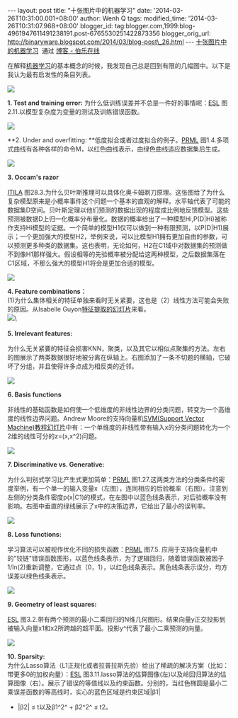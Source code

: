 --- layout: post title: "十张图片中的机器学习" date:
'2014-03-26T10:31:00.001+08:00' author: Wenh Q tags: modified\_time:
'2014-03-26T10:31:07.968+08:00' blogger\_id:
tag:blogger.com,1999:blog-4961947611491238191.post-6765530251422873356
blogger\_orig\_url:
http://binaryware.blogspot.com/2014/03/blog-post\_26.html ---
[十张图片中的机器学习](http://blog.jobbole.com/63748/)  通过 [博客 -
伯乐在线](http://blog.jobbole.com/)
<div dir="ltr"
style="color: #303030; font-size: 14px; line-height: 20px; margin-top: 15px;">

<div align="left">

在解释[机器学习](http://blog.jobbole.com/56256/ "机器学习的最佳入门学习资源")的基本概念的时候，我发现自己总是回到有限的几幅图中。以下是我认为最有启发性的条目列表。

</div>

<div align="left">

![](http://ww2.sinaimg.cn/mw690/7cc829d3gw1eeq3vqlhjmj20kl0eawfh.jpg)

</div>

<div align="left">

**1. Test and training
error:** 为什么低训练误差并不总是一件好的事情呢：[ESL](http://statweb.stanford.edu/~tibs/ElemStatLearn/) 图2.11.以模型复杂度为变量的测试及训练错误函数。

</div>

<div align="left">

![](http://ww3.sinaimg.cn/mw690/7cc829d3gw1eeq3vtdp6gj20mq0gpgn8.jpg)

</div>

<div align="left">

**2. Under and
overfitting: **低度拟合或者过度拟合的例子。[PRML](http://research.microsoft.com/en-us/um/people/cmbishop/prml/) 图1.4.多项式曲线有各种各样的命令M，以红色曲线表示，由绿色曲线适应数据集后生成。

</div>

<div align="left">

![](http://ww3.sinaimg.cn/mw690/7cc829d3gw1eeq3vx8ycmj20aa04ydfs.jpg)

</div>

<div align="left">

**3. Occam's razor**

</div>

<div align="left">

[ITILA](http://www.inference.phy.cam.ac.uk/itila/) 图28.3.为什么贝叶斯推理可以具体化奥卡姆剃刀原理。这张图给了为什么复杂模型原来是小概率事件这个问题一个基本的直观的解释。水平轴代表了可能的数据集D空间。贝叶斯定理以他们预测的数据出现的程度成比例地反馈模型。这些预测被数据D上归一化概率分布量化。数据的概率给出了一种模型Hi,P(D|Hi)被称作支持Hi模型的证据。一个简单的模型H1仅可以做到一种有限预测，以P(D|H1)展示；一个更加强大的模型H2，举例来说，可以比模型H1拥有更加自由的参数，可以预测更多种类的数据集。这也表明，无论如何，H2在C1域中对数据集的预测做不到像H1那样强大。假设相等的先验概率被分配给这两种模型，之后数据集落在C1区域，不那么强大的模型H1将会是更加合适的模型。

</div>

<div align="left">

![](http://ww1.sinaimg.cn/mw690/7cc829d3gw1eeq3w27h96j20bi0bdmy7.jpg)

</div>

**4. Feature combinations：**\
(1)为什么集体相关的特征单独来看时无关紧要，这也是（2）线性方法可能会失败的原因。从Isabelle
Guyon[特征提取的幻灯片](http://clopinet.com/isabelle/Projects/ETH/)来看。\
![](http://ww1.sinaimg.cn/mw690/7cc829d3gw1eeq3w463zij20ok07y74i.jpg)\
<div align="left">

**5. Irrelevant features:**

</div>

<div align="left">

为什么无关紧要的特征会损害KNN，聚类，以及其它以相似点聚集的方法。左右的图展示了两类数据很好地被分离在纵轴上。右图添加了一条不切题的横轴，它破坏了分组，并且使得许多点成为相反类的近邻。

</div>

<div align="left">

![](http://ww3.sinaimg.cn/mw690/7cc829d3gw1eeq3w69rvij20bv0cw74g.jpg)

</div>

<div align="left">

**6. Basis functions**

</div>

<div align="left">

非线性的基础函数是如何使一个低维度的非线性边界的分类问题，转变为一个高维度的线性边界问题。Andrew
Moore的支持向量机[SVM(Support Vector
Machine)教程幻灯片](http://www.autonlab.org/tutorials/svm.html)中有：一个单维度的非线性带有输入x的分类问题转化为一个2维的线性可分的z=(x,x\^2)问题。

</div>

<div align="left">

![](http://ww2.sinaimg.cn/mw690/7cc829d3gw1eeq3w8g1fjj20xv0fzabs.jpg)

</div>

<div align="left">

**7. Discriminative vs. Generative:**

</div>

<div align="left">

为什么判别式学习比产生式更加简单：[PRML](http://research.microsoft.com/en-us/um/people/cmbishop/prml/) 图1.27.这两类方法的分类条件的密度举例，有一个单一的输入变量x（左图），连同相应的后验概率（右图）。注意到左侧的分类条件密度p(x|C1)的模式，在左图中以蓝色线条表示，对后验概率没有影响。右图中垂直的绿线展示了x中的决策边界，它给出了最小的误判率。

</div>

<div align="left">

![](http://ww1.sinaimg.cn/mw690/7cc829d3gw1eeq3wbtnspj20g80cy0t7.jpg)

</div>

<div align="left">

**8. Loss functions:**

</div>

<div align="left">

学习算法可以被视作优化不同的损失函数：[PRML](http://research.microsoft.com/en-us/um/people/cmbishop/prml/) 图7.5.
应用于支持向量机中的"铰链"错误函数图形，以蓝色线条表示，为了逻辑回归，随着错误函数被因子1/ln(2)重新调整，它通过点（0，1），以红色线条表示。黑色线条表示误分，均方误差以绿色线条表示。

</div>

<div align="left">

![](http://ww3.sinaimg.cn/mw690/7cc829d3gw1eeq3wcbiatj20im0d80t6.jpg)

</div>

<div align="left">

**9. Geometry of least squares:**

</div>

<div align="left">

[ESL](http://statweb.stanford.edu/~tibs/ElemStatLearn/) 图3.2.带有两个预测的最小二乘回归的N维几何图形。结果向量y正交投影到被输入向量x1和x2所跨越的超平面。投影y\^代表了最小二乘预测的向量。

</div>

<div align="left">

![](http://ww3.sinaimg.cn/mw690/7cc829d3gw1eeq3wd48dfj20i70afaap.jpg)

</div>

**10. Sparsity:**\
为什么Lasso算法（L1正规化或者拉普拉斯先验）给出了稀疏的解决方案（比如：带更多0的加权向量）：[ESL](http://statweb.stanford.edu/~tibs/ElemStatLearn/) 图3.11.lasso算法的估算图像(左)以及岭回归算法的估算图像（右）。展示了错误的等值线以及约束函数。分别的，当红色椭圆是最小二乘误差函数的等高线时，实心的蓝色区域是约束区域|β1|
+ |β2| ≤ t以及β1^2^ + β2^2^ ≤ t2。

</div>
